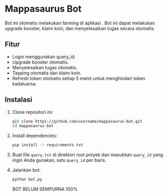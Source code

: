 # Mappasaurus Bot

Bot ini otomatis melakukan farming di aplikasi . Bot ini dapat melakukan upgrade booster, klaim koin, dan menyelesaikan tugas secara otomatis.

## Fitur

- Login menggunakan query_id.
- Upgrade booster otomatis.
- Menyelesaikan tugas otomatis.
- Tapping otomatis dan klaim koin.
- Refresh token otomatis setiap 5 menit untuk menghindari token kadaluarsa.

## Instalasi

1. Clone repositori ini:
    ```bash
    git clone https://github.com/username/mappasaurus-bot.git
    cd mappasaurus-bot
    ```

2. Install dependencies:
    ```bash
    pip install -r requirements.txt
    ```

3. Buat file `query.txt` di direktori root proyek dan masukkan `query_id` yang ingin Anda gunakan, satu `query_id` per baris.

4. Jalankan bot:
    ```bash
    python bot.py
    ```


    BOT BELUM SEMPURNA 100%
